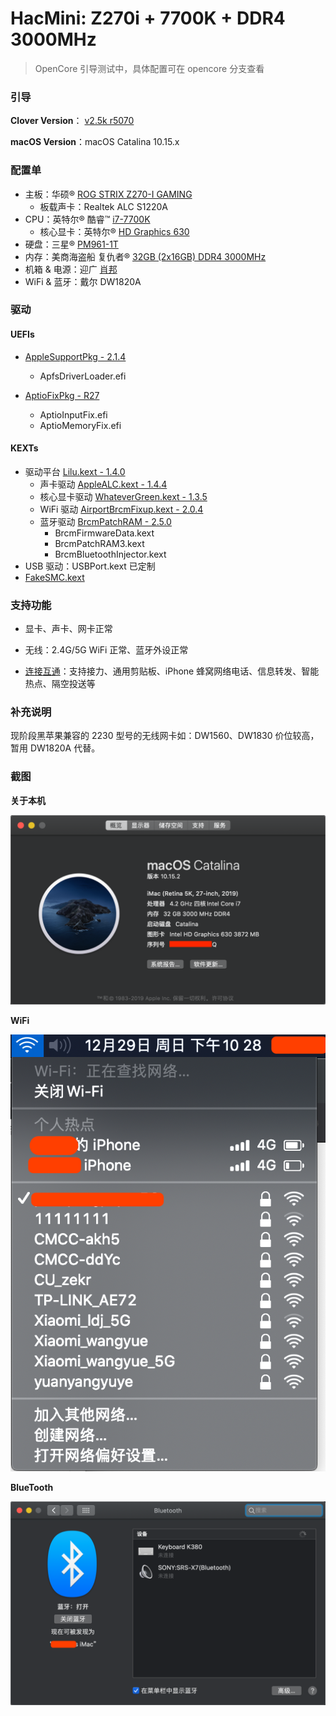 # HacMini:  Z270i + 7700K  + DDR4 3000MHz

> OpenCore 引导测试中，具体配置可在 opencore 分支查看

### 引导

**Clover Version**： [v2.5k r5070](https://sourceforge.net/projects/cloverefiboot/files/Installer/)

**macOS Version**：macOS Catalina 10.15.x

### 配置单

* 主板：华硕® [ROG STRIX Z270-I GAMING](https://www.asus.com.cn/Motherboards/ROG-STRIX-Z270-I-GAMING/)
  * 板载声卡：Realtek ALC S1220A
* CPU：英特尔® 酷睿™ [i7-7700K](https://ark.intel.com/content/www/cn/zh/ark/products/97129/intel-core-i7-7700k-processor-8m-cache-up-to-4-50-ghz.html)
  * 核心显卡：英特尔®  [HD Graphics 630](https://www.intel.com/content/www/us/en/support/products/98909/graphics-drivers/graphics-for-7th-generation-intel-processors/intel-hd-graphics-630.html)
* 硬盘：三星® [PM961-1T](https://www.samsung.com/semiconductor/ssd/client-ssd/MZVLW1T0HMLH/)
* 内存：美商海盗船 复仇者® [32GB (2x16GB) DDR4 3000MHz]([https://www.corsair.com/zh/zh/%E7%B1%BB%E5%88%AB/%E4%BA%A7%E5%93%81/%E5%86%85%E5%AD%98/VENGEANCE-LPX/p/CMK32GX4M2B3000C15](https://www.corsair.com/zh/zh/类别/产品/内存/VENGEANCE-LPX/p/CMK32GX4M2B3000C15))
* 机箱 & 电源：迎广 [肖邦](https://www.in-win.com/cn/gaming-chassis/Chopin)
* WiFi & 蓝牙：戴尔 DW1820A

### 驱动

#### UEFIs

* [AppleSupportPkg - 2.1.4](https://github.com/acidanthera/AppleSupportPkg) 
  * ApfsDriverLoader.efi

* [AptioFixPkg - R27](https://github.com/acidanthera/AptioFixPkg/releases)
  * AptioInputFix.efi
  * AptioMemoryFix.efi

#### KEXTs

* 驱动平台 [Lilu.kext - 1.4.0](https://github.com/acidanthera/Lilu)
  * 声卡驱动 [AppleALC.kext - 1.4.4](https://github.com/acidanthera/AppleALC)
  * 核心显卡驱动 [WhateverGreen.kext - 1.3.5](https://github.com/acidanthera/WhateverGreen)
  * WiFi 驱动 [AirportBrcmFixup.kext - 2.0.4](https://github.com/acidanthera/AirportBrcmFixup)
  * 蓝牙驱动 [BrcmPatchRAM  - 2.5.0](https://github.com/acidanthera/BrcmPatchRAM)
    * BrcmFirmwareData.kext
    * BrcmPatchRAM3.kext
    * BrcmBluetoothInjector.kext
* USB 驱动：USBPort.kext 已定制
* [FakeSMC.kext]()

### 支持功能

* 显卡、声卡、网卡正常

* 无线：2.4G/5G WiFi 正常、蓝牙外设正常

* [连接互通](https://support.apple.com/zh-cn/HT204681)：支持接力、通用剪贴板、iPhone 蜂窝网络电话、信息转发、智能热点、隔空投送等

  

### 补充说明

现阶段黑苹果兼容的 2230 型号的无线网卡如：DW1560、DW1830 价位较高，暂用 DW1820A 代替。



### 截图

**关于本机**

![About Mac](Screenshots/About.png)

**WiFi**

![WiFi 3](Screenshots/WiFi-3.png)

**BlueTooth**

![](Screenshots/BT-2.png)
